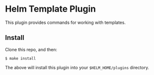 # Helm Template Plugin

This plugin provides commands for working with templates.

## Install

Clone this repo, and then:

```
$ make install
```

The above will install this plugin into your `$HELM_HOME/plugins` directory.
